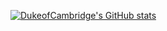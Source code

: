 [![DukeofCambridge's GitHub stats](https://github-readme-stats.vercel.app/api?username=DukeofCambridge)](https://github.com/DukeofCambridge/github-readme-stats)

<!--
**DukeofCambridge/DukeofCambridge** is a ✨ _special_ ✨ repository because its `README.md` (this file) appears on your GitHub profile.

Here are some ideas to get you started:

- 🔭 I’m currently working on Distributed System and DataScience
- 🌱 I’m currently learning ...
- 👯 I’m looking to collaborate on ...
- 🤔 I’m looking for help with ...
- 💬 Ask me about ...
- 📫 How to reach me: ...
- 😄 Pronouns: ...
- ⚡ Fun fact: ...
-->
